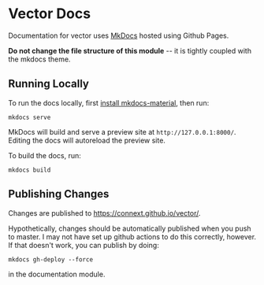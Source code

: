 # Vector Docs

Documentation for vector uses [MkDocs](https://www.mkdocs.org/) hosted using Github Pages.

**Do not change the file structure of this module** -- it is tightly coupled with the mkdocs theme.

## Running Locally

To run the docs locally, first [install mkdocs-material](https://squidfunk.github.io/mkdocs-material/getting-started/#installation), then run:

```
mkdocs serve
```

MkDocs will build and serve a preview site at `http://127.0.0.1:8000/`. Editing the docs will autoreload the preview site.

To build the docs, run:

```
mkdocs build
```

## Publishing Changes

Changes are published to https://connext.github.io/vector/.

Hypothetically, changes should be automatically published when you push to master. I may not have set up github actions to do this correctly, however. If that doesn't work, you can publish by doing:

`mkdocs gh-deploy --force`

in the documentation module.
